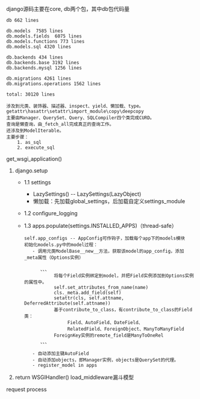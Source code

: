 
django源码主要在core, db两个包，其中db包代码量

    db 662 lines
    
    db.models  7585 lines
    db.models.fields  6075 lines
    db.models.functions 773 lines
    db.models.sql 4320 lines
    
    db.backends 434 lines
    db.backends.base 3192 lines
    db.backends.mysql 1256 lines
    
    db.migrations 4261 lines
    db.migrations.operations 1562 lines
    
    total: 30120 lines
    
    涉及到元类、装饰器、描述器、inspect、yield、懒加载、type。
    getattr\hasattr\setattr\import_module\copy\deepcopy
    主要由Manager、QuerySet、Query、SQLCompiler四个类完成CURD。
    查询是懒查询，由_fetch_all完成真正的查询工作。
    还涉及到ModelIterable。
    主要步骤：
        1. as_sql
        2. execute_sql
        
        
get_wsgi_application()
   1. django.setup
      - 1.1 settings 
         - LazySettings() -- LazySettings(LazyObject)
         - 懒加载：先加载global_settings，后加载自定义settings_module
      - 1.2 configure_logging
      - 1.3 apps.populate(settings.INSTALLED_APPS)（thread-safe）
      
            self.app_configs -- AppConfig可作钩子，加载每个app下的models模块
            初始化models.py中的model过程：
               - 调用元类ModelBase__new__方法，获取该model的app_config，添加_meta属性（Options实例）
               
                  、、、
                       将每个Field实例绑定到model，并把Field实例添加到Options实例的属性中。
                       self.set_attributes_from_name(name)
                       cls._meta.add_field(self)
                       setattr(cls, self.attname, DeferredAttribute(self.attname))
                       基于contribute_to_class，有contribute_to_class的Field类：
                            Field、AutoField、DateField、
                            RelatedField、ForeignObject、ManyToManyField
                       ForeignKey实例的remote_field是ManyToOneRel
                  、、、     
                       
               - 自动添加主键AutoField
               - 自动添加objects，即Manager实例，objects是QuerySet的代理。
               - register_model in apps 
               
               
                               
                 
                     
   2. return WSGIHandler()
     load_middleware漏斗模型
     
request process 
             
